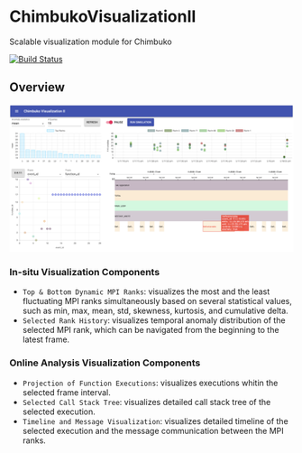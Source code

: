 # ChimbukoVisualizationII

Scalable visualization module for Chimbuko

[![Build Status](https://travis-ci.org/CODARcode/ChimbukoVisualizationII.svg?branch=master)](https://travis-ci.org/CODARcode/ChimbukoVisualizationII)

## Overview 

![Overview](./data/images/interface.png)

### In-situ Visualization Components
* `Top & Bottom Dynamic MPI Ranks`: visualizes the most and the least fluctuating MPI ranks simultaneously based on several statistical values, such as min, max, mean, std, skewness, kurtosis, and cumulative delta.
* `Selected Rank History`: visualizes temporal anomaly distribution of the selected MPI rank, which can be navigated from the beginning to the latest frame. 

### Online Analysis Visualization Components
* `Projection of Function Executions`: visualizes executions whitin the selected frame interval. 
* `Selected Call Stack Tree`: visualizes detailed call stack tree of the selected execution.
* `Timeline and Message Visualization`: visualizes detailed timeline of the selected execution and the message communication between the MPI ranks.
